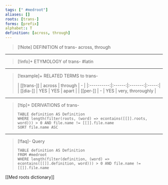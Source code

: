 ```yaml
---
tags: [" #medroot"]
aliases: []
roots: [trans-]
forms: [prefix]
alphabet:: T
definition: [across, through]
---
```

>[!Note] DEFINITION of trans-
>across, through
_____
>[!info]+ ETYMOLOGY of trans-
>#latin
_____
>[!example]+ RELATED TERMS to trans-
>
>| [[trans-]] | across | through |   -   |
|:----------:|:------:|:-------:|:-----:|
|  [[dia-]]  |  YES   |   YES   | apart |
|  [[per-]]  |   -    |   YES   | very, throroughly      |
_____
>[!tip]+ DERIVATIONS of trans-
>```dataview
>TABLE definition AS Definition 
>WHERE length(filter(roots, (word) => econtains([[]].roots, word))) > 0 AND file.name != [[]].file.name
>SORT file.name ASC
>```
___
>[!faq]- Query
>```dataview
>TABLE definition AS Definition
>FROM #medroot
>WHERE length(filter(definition, (word) => econtains([[]].definition, word))) > 0 AND file.name != [[]].file.name
>```

[[Med roots dictionary]]